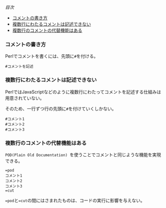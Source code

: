 *目次*
* [コメントの書き方](#コメントの書き方)
* [複数行にわたるコメントは記述できない](#複数行にわたるコメントは記述できない)
* [複数行のコメントの代替機能はある](#複数行のコメントの代替機能はある)

### コメントの書き方

Perlでコメントを書くには、先頭に`#`を付ける。

```
#コメントを記述
```

### 複数行にわたるコメントは記述できない

PerlではJavaScriptなどのように複数行にわたってコメントを記述する仕組みは用意されていない。

そのため、一行ずつ行の先頭に`#`を付けていくしかない。

```
#コメント1
#コメント2
#コメント3
```

### 複数行のコメントの代替機能はある

`POD(Plain Old Documentation) `を使うことでコメントと同じような機能を実現できる。

```
=pod
コメント1
コメント2
コメント3
=cut
```

`=pod`と`=cut`の間にはさまれたものは、コードの実行に影響を与えない。
